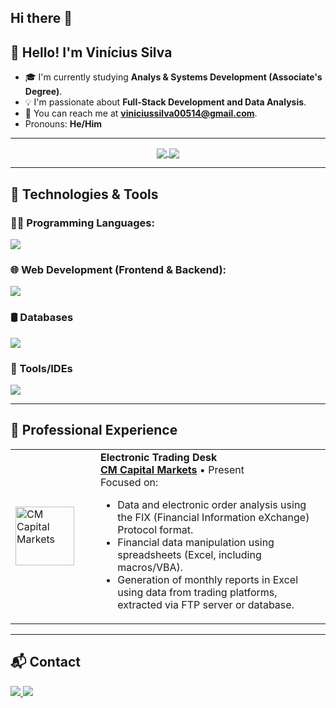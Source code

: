 ## Hi there 👋

<!-- 
====================================================================================================================================
    HEADER SECTION
    - This section can include a greeting, a banner image, or language selectors like in the example.
====================================================================================================================================
-->
<div align="center">
  <!-- You can add a banner image here if you like -->
  <!-- <h1>Your Name</h1> -->
</div>

## 👋 Hello! I'm Vinícius Silva

- 🎓 I'm currently studying **Analys & Systems Development (Associate's Degree)**.
- 💡 I'm passionate about **Full-Stack Development and Data Analysis**.
- 📧 You can reach me at **viniciussilva00514@gmail.com**.
- Pronouns: **He/Him**

---

<!-- 
====================================================================================================================================
    GITHUB STATS SECTION
    - This uses a third-party service (github-readme-stats) to generate dynamic stats cards.
    - IMPORTANT: Replace 'YOUR_USERNAME' with your actual GitHub username.
====================================================================================================================================
-->
<div align="center">
  <a href="https://github.com/anuraghazra/github-readme-stats">
    <img align="center" src="https://github-readme-stats.vercel.app/api?username=constnameVinicius&show_icons=true&theme=dark&hide_border=true&include_all_commits=true&count_private=true" />
  </a>
  <a href="https://github.com/anuraghazra/github-readme-stats">
    <img align="center" src="https://github-readme-stats.vercel.app/api/top-langs/?username=constnameVinicius&layout=compact&theme=dark&hide_border=true" />
  </a>
</div>

---

<!-- 
====================================================================================================================================
    SKILLS SECTION
    - This uses skillicons.dev to display technology icons.
    - You can customize the list of icons by changing the 'i' parameter in the URL.
    - Find the names of icons to use here: https://skillicons.dev/
====================================================================================================================================
-->
## 🚀 Technologies & Tools

### 👨‍💻 Programming Languages:
<p align="left"> 
  <a href="https://skillicons.dev">
    <img src="https://skillicons.dev/icons?i=java,python,javascript,C#,csharp" />
  </a>
</p>

### 🌐 Web Development (Frontend & Backend):
<p align="left"> 
  <a href="https://skillicons.dev">
    <img src="https://skillicons.dev/icons?i=html,css,react,nextjs,nodejs,express,spring" />
  </a>
</p>

### 🛢️ Databases
<p align="left"> 
  <a href="https://skillicons.dev">
    <img src="https://skillicons.dev/icons?i=mysql,mongodb" />
  </a>
</p>

### 🧰 Tools/IDEs
<p align="left"> 
  <a href="https://skillicons.dev">
    <img src="https://skillicons.dev/icons?i=git,github,figma,vscode,idea" />
  </a>
</p>

---

<!-- 
====================================================================================================================================
    PROFESSIONAL EXPERIENCE SECTION
    - A simple, clean way to list your work history.
    - You can use basic HTML for better alignment and structure.
====================================================================================================================================
-->
## 🧪 Professional Experience

<table>
  <tr>
    <td width="120px">
      <a href="[Link to Company Website]">
        <img align="left" height="94px" width="94px" alt="CM Capital Markets" src="https://yt3.googleusercontent.com/CwUxBSaJR4C0WlLhG_UWp252wMzmfl3NjPHeByT26oDK9hx9CEK8FxS8GdLRMXmtzBd1UKvmgg=s900-c-k-c0x00ffffff-no-rj"/>
      </a>
    </td>
    <td>
      <strong>Electronic Trading Desk</strong> <br>
      <a href="https://cmcapital.com.br/"><strong>CM Capital Markets</strong></a> • Present<br>
      Focused on:
        <ul>
            <li>Data and electronic order analysis using the FIX (Financial Information eXchange) Protocol format.</li>
            <li>Financial data manipulation using spreadsheets (Excel, including macros/VBA).</li>
            <li>Generation of monthly reports in Excel using data from trading platforms, extracted via FTP server or database.</li>
        </ul>
    </td>
  </tr>
</table>

---

<!-- 
====================================================================================================================================
    CONTACT SECTION
    - This uses Shields.io for creating consistent-looking badges.
    - Replace the links and email with your own.
====================================================================================================================================
-->
## 📬 Contact

<div align="left">
  <a href="mailto:viniciussilva00514@gmail.com">
    <img src="https://img.shields.io/badge/Gmail-D14836?style=for-the-badge&logo=gmail&logoColor=white">
  </a>
  <a href="https://www.linkedin.com/in/vinicius-silva-a58b5a247/">
    <img src="https://img.shields.io/badge/LinkedIn-0077B5?style=for-the-badge&logo=linkedin&logoColor=white">
  </a>
</div>
